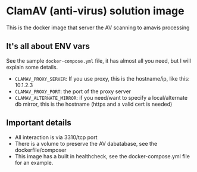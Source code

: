 # ClamAV (anti-virus) solution image

This is the docker image that server the AV scanning to amavis processing

## It's all about ENV vars

See the sample `docker-compose.yml` file, it has almost all you need, but I will explain some details.

- `CLAMAV_PROXY_SERVER`: If you use proxy, this is the hostname/ip, like this: 10.1.2.3
- `CLAMAV_PROXY_PORT`: the port of the proxy server
- `CLAMAV_ALTERNATE_MIRROR`: if you need/want to specify a local/alternate db mirror, this is the hostname (https and a valid cert is needed)

## Important details

- All interaction is via 3310/tcp port
- There is a volume to preserve the AV dabatabase, see the dockerfile/composer
- This image has a built in healthcheck, see the docker-compose.yml file for an example.
